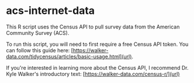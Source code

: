 # acs-internet-data
This R script uses the Census API to pull survey data from the American Community Survey (ACS). 

To run this script, you will need to first require a free Census API token. You can follow this guide here: [https://walker-data.com/tidycensus/articles/basic-usage.html](url).

If you're interested in learning more about the Census API, I recommend Dr. Kyle Walker's introductory text: [https://walker-data.com/census-r/](url)
